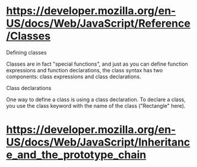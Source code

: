 # https://developer.mozilla.org/en-US/docs/Web/JavaScript/Reference/Classes

Defining classes

Classes are in fact "special functions", and just as you can define function expressions and function declarations, the class syntax has two components: class expressions and class declarations.

Class declarations

One way to define a class is using a class declaration. To declare a class, you use the class keyword with the name of the class ("Rectangle" here).


# https://developer.mozilla.org/en-US/docs/Web/JavaScript/Inheritance_and_the_prototype_chain



